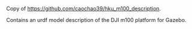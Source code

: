 Copy of https://github.com/caochao39/hku_m100_description.

Contains an urdf model description of the DJI m100 platform for Gazebo.